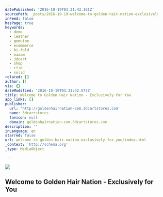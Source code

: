 ```yaml
---
datePublished: '2016-10-19T03:31:43.161Z'
sourcePath: _posts/2016-10-19-welcome-to-golden-hair-nation-exclusively-for-you.md
inFeed: false
hasPage: true
keywords:
  - demo
  - leather
  - genuine
  - ecommerce
  - bi-fold
  - maxam
  - 3dcart
  - shop
  - rfid
  - solid
related: []
author: []
via: {}
dateModified: '2016-10-19T03:31:42.573Z'
title: Welcome to Golden Hair Nation - Exclusively for You
app_links: []
publisher:
  url: 'http://goldenhairnation-com.3dcartstores.com'
  name: 3dcartstores
  favicon: null
  domain: goldenhairnation-com.3dcartstores.com
description: ''
inLanguage: en
starred: false
url: welcome-to-golden-hair-nation-exclusively-for-you/index.html
_context: 'http://schema.org'
_type: MediaObject

---
```

<article style=""><img src="https://imgflo.herokuapp.com/graph/2b2431f8e7ba7b0/c452d57cd26b6a95a88f7c87d571e3b4/noop.jpg?input=http%3A%2F%2Fgoldenhairnation-com.3dcartstores.com%2Fassets%2Fimages%2Fgolden%2520hair%2520nation%2520logo.jpg" /><h1>Welcome to Golden Hair Nation - Exclusively for You</h1></article>